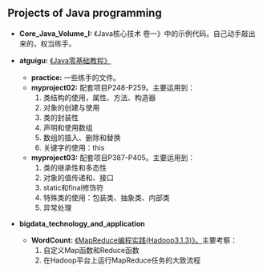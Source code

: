 ## Projects of Java programming

- **Core_Java_Volume_I:** 《Java核心技术 卷一》中的示例代码。自己动手敲出来的，权当练手。

- **atguigu:** [《Java零基础教程》](https://www.bilibili.com/video/BV1Kb411W75N)
    - **practice:** 一些练手的文件。
    - **myproject02:** 配套项目P248-P259。主要运用到：
        1. 类结构的使用，属性、方法、构造器
        2. 对象的创建与使用
        3. 类的封装性
        4. 声明和使用数组
        5. 数组的插入、删除和替换
        6. 关键字的使用：this
    - **myproject03:** 配套项目P387-P405。主要运用到：
        1. 类的继承性和多态性
        2. 对象的值传递和、接口
        3. static和final修饰符
        4. 特殊类的使用：包装类、抽象类、内部类
        5. 异常处理

- **bigdata_technology_and_application**
    - **WordCount:** [《MapReduce编程实践(Hadoop3.1.3)》。](http://dblab.xmu.edu.cn/blog/2481-2/)主要考察：
        1. 自定义Map函数和Reduce函数
        2. 在Hadoop平台上运行MapReduce任务的大致流程